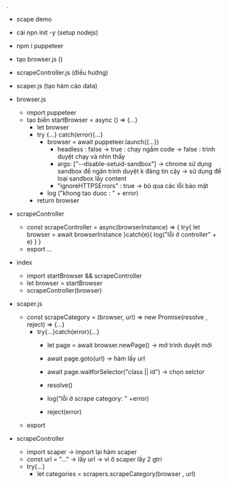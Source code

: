 .
+ scape demo 
+ cài npn init -y (setup nodejs)
+ npm i puppeteer 
+ tạo browser.js ()
+ scrapeController.js (điều hướng)
+ scaper.js (tạo hàm cào data)


+ browser.js
    + import puppeteer 
    + tạo biến startBrowser = async () => {...}
        + let browser
        + try {...} catch(error){...} 
            + browser = await puppeteer.launch({...})
                + headless : false 
                        -> true : chạy ngầm code
                        -> false : trình duyệt chạy và nhìn thấy
                + args: ["--disable-setuid-sandbox"]
                        -> chrome sử dụng sandbox để ngăn trình duyệt k đáng tin cậy 
                        -> sử dụng để loại sandbox lấy content
                + "ignoreHTTPSErrors" : true 
                        -> bỏ qua các lỗi bảo mật
            + log ("khong tao duoc : " + error)
        + return browser 


+  scrapeController 
    + const scrapeController = async(browserInstance) => {
        try{
            let browser = await browserInstance 
        }catch(e){
            log("lỗi ở controller" + e)
        }
    }
    + export ...

+ index 
    + import startBrowser && scrapeController
    + let browser = startBrowser
    + scrapeController(browser)

+ scaper.js
    + const scrapeCategory = (browser, url) => new Promise(resolve , reject) => {...}
        + try{...}catch(error){...}
            + let page = await browser.newPage()
                    -> mở trình duyệt mới
            + await page.goto(url)
                    -> hàm lấy url
            + await page.waitforSelector("class || id")
                    -> chọn selctor
            + resolve()

            + log("lỗi ở scrape category: " +error)
            + reject(error)
    + export 

+ scrapeController
    + import scaper
            -> import lại hàm scaper
    + const url = "..."
            -> lấy url 
            -> vì ở scaper lấy 2 gtri 
    + try{...}
        + let categories = scrapers.scrapeCategory(browser , url)